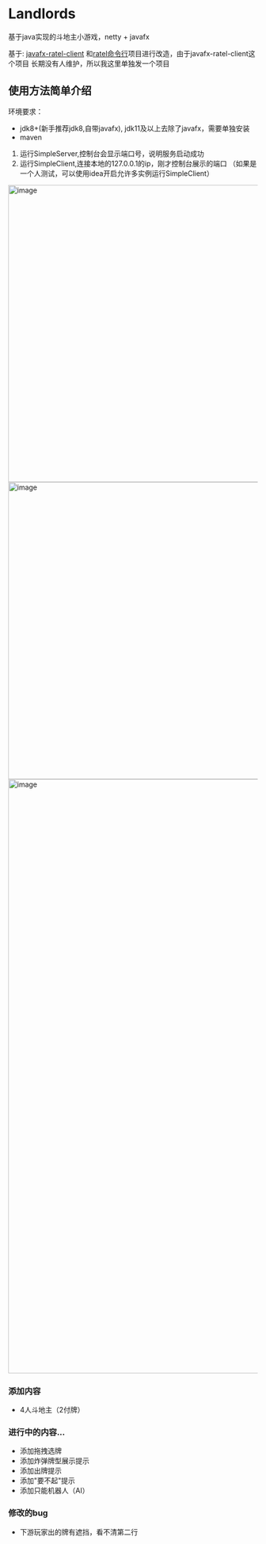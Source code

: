 # Landlords
基于java实现的斗地主小游戏，netty + javafx

基于: [javafx-ratel-client](https://github.com/marmot-z/javafx-ratel-client)
和[ratel命令行](https://github.com/ainilili/ratel)项目进行改造，由于javafx-ratel-client这个项目
长期没有人维护，所以我这里单独发一个项目

## 使用方法简单介绍
环境要求：
* jdk8+(新手推荐jdk8,自带javafx), jdk11及以上去除了javafx，需要单独安装
* maven
1. 运行SimpleServer,控制台会显示端口号，说明服务启动成功
2. 运行SimpleClient,连接本地的127.0.0.1的ip，刚才控制台展示的端口
（如果是一个人测试，可以使用idea开启允许多实例运行SimpleClient）
<img width="600" alt="image" src="https://user-images.githubusercontent.com/19192068/230633318-647c8a63-8e47-4d61-8c24-ea994ddd6792.png">
<img width="600" alt="image" src="https://user-images.githubusercontent.com/19192068/230633554-e99f4813-1344-4562-b182-73ecb322fa4b.png">
<img width="1200" alt="image" src="https://user-images.githubusercontent.com/19192068/230633700-f4158537-03ff-4b22-9fd7-09ad317539cc.png">



### 添加内容
* 4人斗地主（2付牌）

### 进行中的内容...
* 添加拖拽选牌
* 添加炸弹牌型展示提示
* 添加出牌提示
* 添加"要不起"提示
* 添加只能机器人（AI）

### 修改的bug
* 下游玩家出的牌有遮挡，看不清第二行
